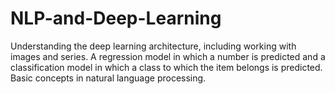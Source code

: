 # NLP-and-Deep-Learning
 Understanding the deep learning architecture, including working with images and series. A regression model in which a number is predicted and a classification model in which a class to which the item belongs is predicted. Basic concepts in natural language processing.
